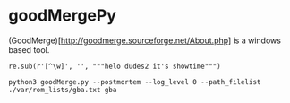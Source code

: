 # goodMergePy

(GoodMerge)[http://goodmerge.sourceforge.net/About.php] is a windows based tool.



    re.sub(r'[^\w]', '', """helo dudes2 it's showtime""")

    python3 goodMerge.py --postmortem --log_level 0 --path_filelist ./var/rom_lists/gba.txt gba
